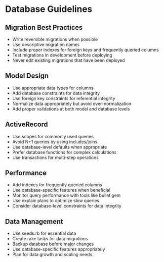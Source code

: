 # Database Guidelines

## Migration Best Practices

- Write reversible migrations when possible
- Use descriptive migration names
- Include proper indexes for foreign keys and frequently queried columns
- Test migrations in development before deploying
- Never edit existing migrations that have been deployed

## Model Design

- Use appropriate data types for columns
- Add database constraints for data integrity
- Use foreign key constraints for referential integrity
- Normalize data appropriately but avoid over-normalization
- Add proper validations at both model and database levels

## ActiveRecord

- Use scopes for commonly used queries
- Avoid N+1 queries by using includes/joins
- Use database-level defaults when appropriate
- Prefer database functions for complex calculations
- Use transactions for multi-step operations

## Performance

- Add indexes for frequently queried columns
- Use database-specific features when beneficial
- Monitor query performance with tools like bullet gem
- Use explain plans to optimize slow queries
- Consider database-level constraints for data integrity

## Data Management

- Use seeds.rb for essential data
- Create rake tasks for data migrations
- Backup database before major changes
- Use database-specific features appropriately
- Plan for data growth and scaling needs